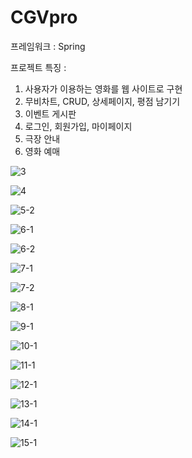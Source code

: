 # CGVpro

프레임워크 : Spring

프로젝트 특징 :

1) 사용자가 이용하는 영화를 웹 사이트로 구현
2) 무비차트, CRUD, 상세페이지, 평점 남기기
3) 이벤트 게시판
4) 로그인, 회원가입, 마이페이지
5) 극장 안내
6) 영화 예매

![3](https://github.com/limkyohyun/CGVpro/assets/128359994/b1c30539-0e16-42a2-be9e-8769641dd717)

![4](https://github.com/limkyohyun/CGVpro/assets/128359994/3ecd4e8a-b7a8-4733-bbc8-7197008a1ae0)

![5-2](https://github.com/limkyohyun/CGVpro/assets/128359994/17e88d4a-75fd-4d48-bd81-5c802261bb11)

![6-1](https://github.com/limkyohyun/CGVpro/assets/128359994/bd4b16a4-a399-48e3-9c21-83150812f46f)

![6-2](https://github.com/limkyohyun/CGVpro/assets/128359994/84693244-2ddb-42a7-adb9-788a79213e82)

![7-1](https://github.com/limkyohyun/CGVpro/assets/128359994/dc89a472-0c30-4644-a7d7-703ecda4e493)

![7-2](https://github.com/limkyohyun/CGVpro/assets/128359994/867f62ac-adbe-495f-9de2-04b447986f5b)

![8-1](https://github.com/limkyohyun/CGVpro/assets/128359994/8bca749e-b814-44c7-b607-0f6e28eee981)

![9-1](https://github.com/limkyohyun/CGVpro/assets/128359994/1596b527-f739-4517-96d6-2df81c14dbc1)

![10-1](https://github.com/limkyohyun/CGVpro/assets/128359994/2df3a356-9fcb-40b1-a2f9-3eeafc1e7e59)

![11-1](https://github.com/limkyohyun/CGVpro/assets/128359994/3e841bf6-54ce-467c-a8a9-55e80b1c8d7c)

![12-1](https://github.com/limkyohyun/CGVpro/assets/128359994/fd68b8f8-ab56-43ce-bfcb-fc473ad92b08)

![13-1](https://github.com/limkyohyun/CGVpro/assets/128359994/2ad05f84-0044-4bc0-89dd-1578c1cf89d3)

![14-1](https://github.com/limkyohyun/CGVpro/assets/128359994/a048e7d4-0fab-4b48-941a-1072eb3b1887)

![15-1](https://github.com/limkyohyun/CGVpro/assets/128359994/52dbae98-bfeb-47bc-a1f3-590f4811d80f)
